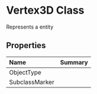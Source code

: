 # Vertex3D Class

Represents a <see cref="T:ACadSharp.Entities.Vertex3D" /> entity

## Properties

| Name | Summary | 
| :- | :- | 
| ObjectType |  | 
| SubclassMarker |  | 

